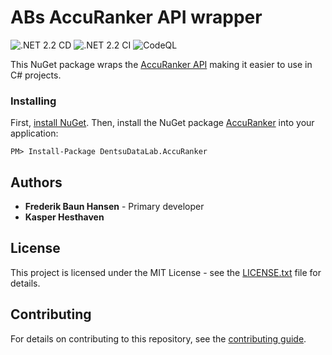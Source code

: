 # ABs AccuRanker API wrapper

![.NET 2.2 CD](https://github.com/dentsudatalab/accuranker/workflows/.NET%202.2%20CD/badge.svg) ![.NET 2.2 CI](https://github.com/dentsudatalab/accuranker/workflows/.NET%202.2%20CI/badge.svg) ![CodeQL](https://github.com/Dentsudatalab/AccuRanker/workflows/CodeQL/badge.svg)

This NuGet package wraps the [AccuRanker API](https://www.accuranker.com/integration/rest-api) making it easier to use in C# projects.


### Installing

First, [install NuGet](http://docs.nuget.org/docs/start-here/installing-nuget). Then, install the NuGet package [AccuRanker](https://www.nuget.org/packages/DentsuDataLab.AccuRanker/) into your application:

```
PM> Install-Package DentsuDataLab.AccuRanker
```

## Authors

- **Frederik Baun Hansen** - Primary developer
- **Kasper Hesthaven**

## License

This project is licensed under the MIT License - see the [LICENSE.txt](LICENSE.txt) file for details.

## Contributing

For details on contributing to this repository, see the [contributing guide](CONTRIBUTING.md).
